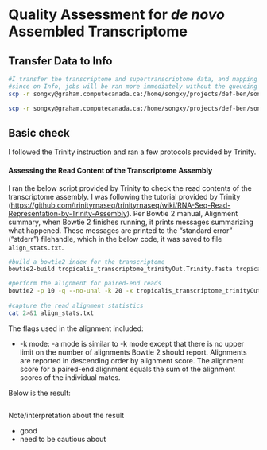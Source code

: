 # Quality Assessment for *de novo* Assembled Transcriptome 
## Transfer Data to Info
```bash
#I transfer the transcriptome and supertranscriptome data, and mapping result back to Info for down stream analysis
#since on Info, jobs will be ran more immediately without the queueing system, which Graham use and sometime jobs just queueing for a day or more.
scp -r songxy@graham.computecanada.ca:/home/songxy/projects/def-ben/songxy/tropicalis_gonad_transcriptome/data/tropicalis_gonad_supertranscriptome_dec2018/ /home/xue/tropicalis_gonad_transcriptome_Dec2018/data/tropicali_gonad_transcriptome_trinityOut

scp -r songxy@graham.computecanada.ca:/home/songxy/projects/def-ben/songxy/tropicalis_gonad_transcriptome/data/tropicalis_transcriptome_build_dec2018 /home/xue/tropicalis_gonad_transcriptome_Dec2018/data/tropicali_gonad_transcriptome_trinityOut
```
## Basic check 
I followed the Trinity instruction and ran a few protocols provided by Trinity. 

#### Assessing the Read Content of the Transcriptome Assembly
I ran the below script provided by Trinity to check the read contents of the transcriptome assembly. I was following the tutorial provided by Trinity (https://github.com/trinityrnaseq/trinityrnaseq/wiki/RNA-Seq-Read-Representation-by-Trinity-Assembly). Per Bowtie 2 manual, Alignment summary, when Bowtie 2 finishes running, it prints messages summarizing what happened. These messages are printed to the “standard error” (“stderr”) filehandle, which in the below code, it was saved to file `align_stats.txt`.
```bash
#build a bowtie2 index for the transcriptome
bowtie2-build tropicalis_transcriptome_trinityOut.Trinity.fasta tropicalis_transcriptome_trinityOut.Trinity.fasta

#perform the alignment for paired-end reads 
bowtie2 -p 10 -q --no-unal -k 20 -x tropicalis_transcriptome_trinityOut.Trinity.fasta -1 /home/xue/tropicalis_gonad_transcriptome_Dec2018/data/trim/XT_R1.fastq.gz -2 /home/xue/tropicalis_gonad_transcriptome_Dec2018/data/trim/XT_R2.fastq.gz 2 > /home/xue/tropicalis_gonad_transcriptome_Dec2018/analysis/denovo_transcriptome_quality_check/read_contents_check/align_stats.txt| samtools view -@10 -Sb -o /home/xue/tropicalis_gonad_transcriptome_Dec2018/analysis/denovo_transcriptome_quality_check/read_contents_check/bowtie2.bam 
     
#capture the read alignment statistics
cat 2>&1 align_stats.txt
```
The flags used in the alignment included:

- -k mode: -a mode is similar to -k mode except that there is no upper limit on the number of alignments Bowtie 2 should report. Alignments are reported in descending order by alignment score. The alignment score for a paired-end alignment equals the sum of the alignment scores of the individual mates.


Below is the result:
```

```
Note/interpretation about the result
- good
- need to be cautious about
